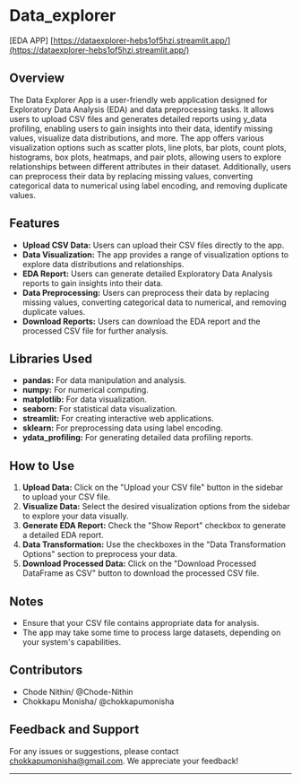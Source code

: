 # Data_explorer
[EDA APP]
[https://dataexplorer-hebs1of5hzi.streamlit.app/](https://dataexplorer-hebs1of5hzi.streamlit.app/)

## Overview

The Data Explorer App is a user-friendly web application designed for Exploratory Data Analysis (EDA) and data preprocessing tasks. It allows users to upload CSV files and generates detailed reports using y_data profiling, enabling users to gain insights into their data, identify missing values, visualize data distributions, and more. The app offers various visualization options such as scatter plots, line plots, bar plots, count plots, histograms, box plots, heatmaps, and pair plots, allowing users to explore relationships between different attributes in their dataset. Additionally, users can preprocess their data by replacing missing values, converting categorical data to numerical using label encoding, and removing duplicate values.

## Features

- **Upload CSV Data:** Users can upload their CSV files directly to the app.
- **Data Visualization:** The app provides a range of visualization options to explore data distributions and relationships.
- **EDA Report:** Users can generate detailed Exploratory Data Analysis reports to gain insights into their data.
- **Data Preprocessing:** Users can preprocess their data by replacing missing values, converting categorical data to numerical, and removing duplicate values.
- **Download Reports:** Users can download the EDA report and the processed CSV file for further analysis.

## Libraries Used

- **pandas:** For data manipulation and analysis.
- **numpy:** For numerical computing.
- **matplotlib:** For data visualization.
- **seaborn:** For statistical data visualization.
- **streamlit:** For creating interactive web applications.
- **sklearn:** For preprocessing data using label encoding.
- **ydata_profiling:** For generating detailed data profiling reports.

## How to Use

1. **Upload Data:** Click on the "Upload your CSV file" button in the sidebar to upload your CSV file.
2. **Visualize Data:** Select the desired visualization options from the sidebar to explore your data visually.
3. **Generate EDA Report:** Check the "Show Report" checkbox to generate a detailed EDA report.
4. **Data Transformation:** Use the checkboxes in the "Data Transformation Options" section to preprocess your data.
5. **Download Processed Data:** Click on the "Download Processed DataFrame as CSV" button to download the processed CSV file.

## Notes

- Ensure that your CSV file contains appropriate data for analysis.
- The app may take some time to process large datasets, depending on your system's capabilities.

## Contributors

- Chode Nithin/ @Chode-Nithin
- Chokkapu Monisha/ @chokkapumonisha
## Feedback and Support

For any issues or suggestions, please contact chokkapumonisha@gmail.com. We appreciate your feedback!

---
